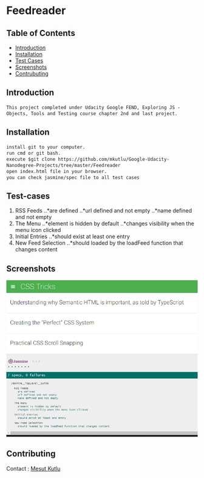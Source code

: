 # Feedreader

## Table of Contents

* [Introduction](#introduction)
* [Installation](#installation)
* [Test Cases](#test-cases)
* [Screenshots](#screenshots)
* [Contrubuting](#contributing)

## Introduction

	This project completed under Udacity Google FEND, Exploring JS - Objects, Tools and Testing course chapter 2nd and last project.

## Installation
	install git to your computer.
	run cmd or git bash.
	execute $git clone https://github.com/mkutlu/Google-Udacity-Nanodegree-Projects/tree/master/Feedreader
	open index.html file in your browser.
	you can check jasmine/spec file to all test cases

## Test-cases

1. RSS Feeds
..*are defined
..*url defined and not empty
..*name defined and not empty
2. The Menu
..*element is hidden by default
..*changes visibility when the menu icon clicked
3. Initial Entries
..*should exist at least one entry
4. New Feed Selection
..*should loaded by the loadFeed function that changes content

## Screenshots

![resultscreen](https://raw.githubusercontent.com/mkutlu/Google-Udacity-Nanodegree-Projects/master/Feedreader/img/reults.png)

## Contributing

Contact : [Mesut Kutlu](https://github.com/mkutlu)
